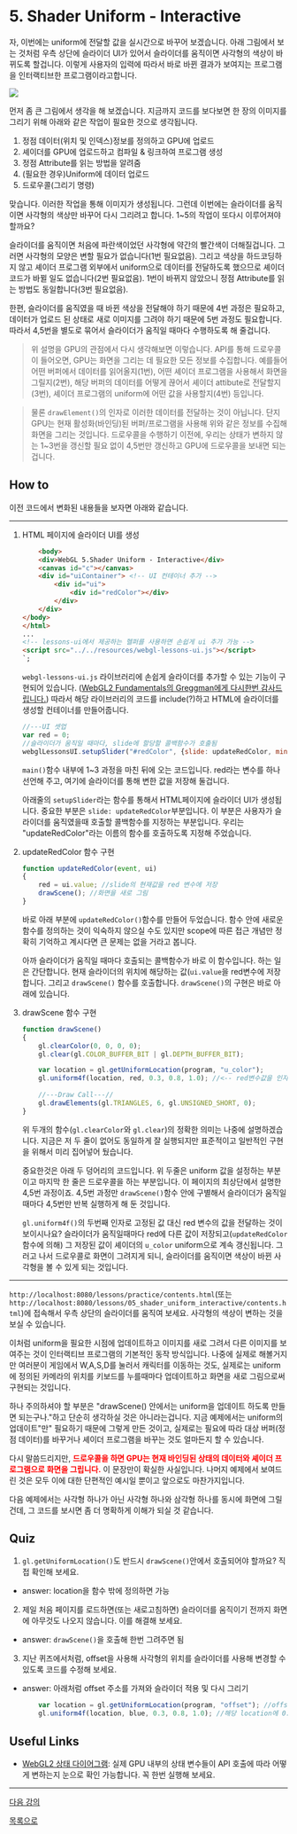 # 5. Shader Uniform - Interactive

자, 이번에는 uniform에 전달할 값을 실시간으로 바꾸어 보겠습니다. 아래 그림에서 보는 것처럼 우측 상단에 슬라이더 UI가 있어서 슬라이더를 움직이면 사각형의 색상이 바뀌도록 할겁니다. 이렇게 사용자의 입력에 따라서 바로 바뀐 결과가 보여지는 프로그램을 인터랙티브한 프로그램이라고합니다.

![](../imgs/5_shader_uniform_result.JPG)

먼저 좀 큰 그림에서 생각을 해 보겠습니다. 지금까지 코드를 보다보면 한 장의 이미지를 그리기 위해 아래와 같은 작업이 필요한 것으로 생각됩니다. 

1. 정점 데이터(위치 및 인덱스)정보를 정의하고 GPU에 업로드
2. 셰이더를 GPU에 업로드하고 컴파일 & 링크하여 프로그램 생성
3. 정점 Attribute를 읽는 방법을 알려줌
4. (필요한 경우)Uniform에 데이터 업로드
5. 드로우콜(그리기 명령)

맞습니다. 이러한 작업을 통해 이미지가 생성됩니다. 그런데 이번에는 슬라이더를 움직이면 사각형의 색상만 바꾸어 다시 그리려고 합니다. 1~5의 작업이 또다시 이루어져야 할까요?

슬라이더를 움직이면 처음에 파란색이었던 사각형에 약간의 빨간색이 더해질겁니다. 그러면 사각형의 모양은 변할 필요가 없습니다(1번 필요없음). 그리고 색상을 하드코딩하지 않고 셰이더 프로그램 외부에서 uniform으로 데이터를 전달하도록 했으므로 셰이더 코드가 바뀔 일도 없습니다(2번 필요없음). 1번이 바뀌지 않았으니 정점 Attribute를 읽는 방법도 동일합니다(3번 필요없음).

한편, 슬라이더를 움직였을 때 바뀐 색상을 전달해야 하기 때문에 4번 과정은 필요하고, 데이터가 업로드 된 상태로 새로 이미지를 그려야 하기 때문에 5번 과정도 필요합니다. 따라서 4,5번을 별도로 묶어서 슬라이더가 움직일 때마다 수행하도록 해 줄겁니다.

> 위 설명을 GPU의 관점에서 다시 생각해보면 이렇습니다. API를 통해 드로우콜이 들어오면, GPU는 화면을 그리는 데 필요한 모든 정보를 수집합니다. 예를들어 어떤 버퍼에서 데이터를 읽어올지(1번), 어떤 셰이더 프로그램을 사용해서 화면을 그릴지(2번), 해당 버퍼의 데이터를 어떻게 끊어서 셰이더 attibute로 전달할지(3번), 셰이더 프로그램의 uniform에 어떤 값을 사용할지(4번) 등입니다. 

> 물론 `drawElement()`의 인자로 이러한 데이터를 전달하는 것이 아닙니다. 단지 GPU는 현재 활성화(바인딩)된 버퍼/프로그램을 사용해 위와 같은 정보를 수집해 화면을 그리는 것입니다. 드로우콜을 수행하기 이전에, 우리는 상태가 변하지 않는 1~3번을 갱신할 필요 없이 4,5번만 갱신하고 GPU에 드로우콜을 보내면 되는겁니다. 

## How to

이전 코드에서 변화된 내용들을 보자면 아래와 같습니다.

---
1. HTML 페이지에 슬라이더 UI를 생성 

    ```html
        <body>
        <div>WebGL 5.Shader Uniform - Interactive</div>
        <canvas id="c"></canvas>
        <div id="uiContainer"> <!-- UI 컨테이너 추가 -->
            <div id="ui">
                <div id="redColor"></div>
            </div>
        </div>
    </body>
    </html>
    ...
    <!-- lessons-ui에서 제공하는 헬퍼를 사용하면 손쉽게 ui 추가 가능 -->
    <script src="../../resources/webgl-lessons-ui.js"></script> 
    `;
    ```

    `webgl-lessons-ui.js` 라이브러리에 손쉽게 슬라이더를 추가할 수 있는 기능이 구현되어 있습니다. ([WebGL2 Fundamentals의 Greggman에게 다시한번 감사드립니다.](https://webgl2fundamentals.org/webgl/lessons/ko/)) 따라서 해당 라이브러리의 코드를 include(?)하고 HTML에 슬라이더를 생성할 컨테이너를 만들어줍니다.

    ```js
    //---UI 셋업
    var red = 0;
    //슬라이더가 움직일 때마다, slide에 할당할 콜백함수가 호출됨
    webglLessonsUI.setupSlider("#redColor", {slide: updateRedColor, min: 0, max: 1, step: 0.1});
    ```

    `main()`함수 내부에 1~3 과정을 마친 뒤에 오는 코드입니다. red라는 변수를 하나 선언해 주고, 여기에 슬라이더를 통해 변한 값을 저장해 둘겁니다. 
    
    아래줄의 `setupSlider`라는 함수를 통해서 HTML페이지에 슬라이더 UI가 생성됩니다. 중요한 부분은 `slide: updateRedColor`부분입니다. 이 부분은 사용자가 슬라이더를 움직였을때 호출할 콜백함수를 지정하는 부분입니다. 우리는 "updateRedColor"라는 이름의 함수를 호출하도록 지정해 주었습니다.

2. updateRedColor 함수 구현

    ```js
    function updateRedColor(event, ui)
    {
        red = ui.value; //slide의 현재값을 red 변수에 저장
        drawScene(); //화면을 새로 그림
    }
    ```

    바로 아래 부분에 `updateRedColor()`함수를 만들어 두었습니다. 함수 안에 새로운 함수를 정의하는 것이 익숙하지 않으실 수도 있지만 scope에 따른 접근 개념만 정확히 기억하고 계시다면 큰 문제는 없을 거라고 봅니다.

    아까 슬라이더가 움직일 때마다 호출되는 콜백함수가 바로 이 함수입니다. 하는 일은 간단합니다. 현재 슬라이더의 위치에 해당하는 값(`ui.value`을 red변수에 저장합니다. 그리고 `drawScene()` 함수를 호출합니다. `drawScene()`의 구현은 바로 아래에 있습니다.
    
3. drawScene 함수 구현

    ```js
    function drawScene()
    {
        gl.clearColor(0, 0, 0, 0);
        gl.clear(gl.COLOR_BUFFER_BIT | gl.DEPTH_BUFFER_BIT); 

        var location = gl.getUniformLocation(program, "u_color"); 
        gl.uniform4f(location, red, 0.3, 0.8, 1.0); //<-- red변수값을 인자로 전달
        
        //---Draw Call---//
        gl.drawElements(gl.TRIANGLES, 6, gl.UNSIGNED_SHORT, 0); 
    }
    ```

    위 두개의 함수(`gl.clearColor`와 `gl.clear`)의 정확한 의미는 나중에 설명하겠습니다. 지금은 저 두 줄이 없어도 동일하게 잘 실행되지만 표준적이고 일반적인 구현을 위해서 미리 집어넣어 뒀습니다.

    중요한것은 아래 두 덩어리의 코드입니다. 위 두줄은 uniform 값을 설정하는 부분이고 마지막 한 줄은 드로우콜을 하는 부분입니다. 이 페이지의 최상단에서 설명한 4,5번 과정이죠. 4,5번 과정만 `drawScene()`함수 안에 구별해서 슬라이더가 움직일때마다 4,5번만 반복 실행하게 해 둔 것입니다.

    `gl.uniform4f()`의 두번째 인자로 고정된 값 대신 red 변수의 값을 전달하는 것이 보이시나요? 슬라이더가 움직일때마다 red에 다른 값이 저장되고(`updateRedColor`함수에 의해) 그 저장된 값이 셰이더의 `u_color` uniform으로 계속 갱신됩니다. 그러고 나서 드로우콜로 화면이 그려지게 되니, 슬라이더를 움직이면 색상이 바뀐 사각형을 볼 수 있게 되는 것입니다.

---

`http://localhost:8080/lessons/practice/contents.html`(또는 `http://localhost:8080/lessons/05_shader_uniform_interactive/contents.html`)에 접속해서 우측 상단의 슬라이더를 움직여 보세요.  사각형의 색상이 변하는 것을 보실 수 있습니다.

이처럼 uniform을 필요한 시점에 업데이트하고 이미지를 새로 그려서 다른 이미지를 보여주는 것이 인터랙티브 프로그램의 기본적인 동작 방식입니다. 나중에 실제로 해볼거지만 여러분이 게임에서 W,A,S,D를 눌러서 캐릭터를 이동하는 것도, 실제로는 uniform에 정의된 카메라의 위치를 키보드를 누를때마다 업데이트하고 화면을 새로 그림으로써 구현되는 것입니다.

하나 주의하셔야 할 부분은 "drawScene() 안에서는 uniform을 업데이트 하도록 만들면 되는구나."하고 단순히 생각하실 것은 아니라는겁니다. 지금 예제에서는 uniform의 업데이트"만" 필요하기 때문에 그렇게 만든 것이고, 실제로는 필요에 따라 대상 버퍼(정점 데이터)를 바꾸거나 셰이더 프로그램을 바꾸는 것도 얼마든지 할 수 있습니다. 

다시 말씀드리지만, <span style="color:red">**드로우콜을 하면 GPU는 현재 바인딩된 상태의 데이터와 셰이더 프로그램으로 화면을 그립니다.**</span> 이 문장만이 확실한 사실입니다. 나머지 예제에서 보여드린 것은 모두 이에 대한 단편적인 예시일 뿐이고 앞으로도 마찬가지입니다. 

다음 예제에서는 사각형 하나가 아닌 사각형 하나와 삼각형 하나를 동시에 화면에 그릴건데, 그 코드를 보시면 좀 더 명확하게 이해가 되실 것 같습니다.

## Quiz

1. `gl.getUniformLocation()`도 반드시 `drawScene()`안에서 호출되어야 할까요? 직접 확인해 보세요.
* answer: location을 함수 밖에 정의하면 가능

2. 제일 처음 페이지를 로드하면(또는 새로고침하면) 슬라이더를 움직이기 전까지 화면에 아무것도 나오지 않습니다. 이를 해결해 보세요.
* answer: `drawScene()`을 호출해 한번 그려주면 됨

3. 지난 퀴즈에서처럼, offset을 사용해 사각형의 위치를 슬라이더를 사용해 변경할 수 있도록 코드를 수정해 보세요.
* answer: 아래처럼 offset 주소를 가져와 슬라이더 적용 및 다시 그리기
    ```js
        var location = gl.getUniformLocation(program, "offset"); //offset 변수 위치(location)를 참조
        gl.uniform4f(location, blue, 0.3, 0.8, 1.0); //해당 location에 0.8, 0.3, 0.8, 1.0 데이터를 전달
    ```

## Useful Links

- [WebGL2 상태 다이어그램](https://webgl2fundamentals.org/webgl/lessons/resources/webgl-state-diagram.html): 실제 GPU 내부의 상태 변수들이 API 호출에 따라 어떻게 변하는지 눈으로 확인 가능합니다. 꼭 한번 실행해 보세요.

---

[다음 강의](../06_drawing_multiple_objects_pt1/)

[목록으로](../)